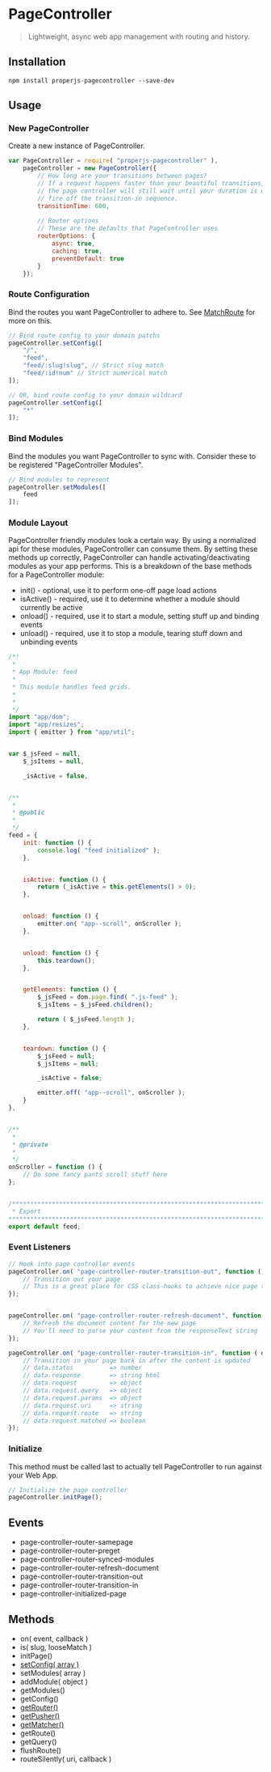PageController
==============

> Lightweight, async web app management with routing and history.



## Installation

```shell
npm install properjs-pagecontroller --save-dev
```


## Usage

### New PageController
Create a new instance of PageController.
```javascript
var PageController = require( "properjs-pagecontroller" ),
    pageController = new PageController({
        // How long are your transitions between pages?
        // If a request happens faster than your beautiful transitions,
        // the page controller will still wait until your duration is up to
        // fire off the transition-in sequence.
        transitionTime: 600,
    
        // Router options
        // These are the defaults that PageController uses
        routerOptions: {
            async: true,
            caching: true,
            preventDefault: true
        }
    });
```

### Route Configuration
Bind the routes you want PageController to adhere to. See [MatchRoute](https://github.com/ProperJS/MatchRoute) for more on this.
```javascript
// Bind route config to your domain patchs
pageController.setConfig([
    "/",
    "feed",
    "feed/:slug!slug", // Strict slug match
    "feed/:id!num" // Strict numerical match
]);

// OR, bind route config to your domain wildcard
pageController.setConfig([
    "*"
]);
```

### Bind Modules
Bind the modules you want PageController to sync with. Consider these to be registered "PageController Modules".
```javascript
// Bind modules to represent
pageController.setModules([
    feed
]);
```

### Module Layout
PageController friendly modules look a certain way. By using a normalized api for these modules, PageController can consume them. By setting these methods up correctly, PageController can handle activating/deactivating modules as your app performs. This is a breakdown of the base methods for a PageController module:

- init() - optional, use it to perform one-off page load actions
- isActive() - required, use it to determine whether a module should currently be active
- onload() - required, use it to start a module, setting stuff up and binding events
- unload() - required, use it to stop a module, tearing stuff down and unbinding events

```javascript
/*!
 *
 * App Module: feed
 *
 * This module handles feed grids.
 *
 *
 */
import "app/dom";
import "app/resizes";
import { emitter } from "app/util";


var $_jsFeed = null,
    $_jsItems = null,

    _isActive = false,


/**
 *
 * @public
 *
 */
feed = {
    init: function () {
        console.log( "feed initialized" );
    },


    isActive: function () {
        return (_isActive = this.getElements() > 0);
    },


    onload: function () {
        emitter.on( "app--scroll", onScroller );
    },


    unload: function () {
        this.teardown();
    },


    getElements: function () {
        $_jsFeed = dom.page.find( ".js-feed" );
        $_jsItems = $_jsFeed.children();

        return ( $_jsFeed.length );
    },


    teardown: function () {
        $_jsFeed = null;
        $_jsItems = null;

        _isActive = false;

        emitter.off( "app--scroll", onScroller );
    }
},


/**
 *
 * @private
 *
 */
onScroller = function () {
    // Do some fancy pants scroll stuff here
};


/******************************************************************************
 * Export
*******************************************************************************/
export default feed;
```

### Event Listeners
```javascript
// Hook into page controller events
pageController.on( "page-controller-router-transition-out", function () {
    // Transition out your page
    // This is a great place for CSS class-hooks to achieve nice page transitions
});


pageController.on( "page-controller-router-refresh-document", function ( html ) {
    // Refresh the document content for the new page
    // You'll need to parse your content from the responseText string
});

pageController.on( "page-controller-router-transition-in", function ( data ) {
    // Transition in your page back in after the content is updated
    // data.status          => number
    // data.response        => string html
    // data.request         => object
    // data.request.query   => object
    // data.request.params  => object
    // data.request.uri     => string
    // data.request.route   => string
    // data.request.matched => boolean
});
```

### Initialize
This method must be called last to actually tell PageController to run against your Web App.
```javascript
// Initialize the page controller
pageController.initPage();
```



## Events
- page-controller-router-samepage
- page-controller-router-preget
- page-controller-router-synced-modules
- page-controller-router-refresh-document
- page-controller-router-transition-out
- page-controller-router-transition-in
- page-controller-initialized-page



## Methods
- on( event, callback )
- is( slug, looseMatch )
- initPage()
- [setConfig( array )](https://github.com/ProperJS/MatchRoute)
- setModules( array )
- addModule( object )
- getModules()
- getConfig()
- [getRouter()](https://github.com/ProperJS/Router)
- [getPusher()](https://github.com/ProperJS/PushState)
- [getMatcher()](https://github.com/ProperJS/MatchRoute)
- getRoute()
- getQuery()
- flushRoute()
- routeSilently( uri, callback )